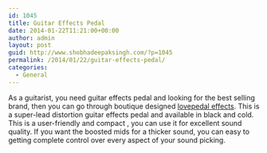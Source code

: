 ```yaml
---
id: 1045
title: Guitar Effects Pedal
date: 2014-01-22T11:21:00+00:00
author: admin
layout: post
guid: http://www.shobhadeepaksingh.com/?p=1045
permalink: /2014/01/22/guitar-effects-pedal/
categories:
  - General
---
```

As a guitarist, you need guitar effects pedal and looking for the best selling brand, then you can go through boutique designed [lovepedal effects](http://www.musiciansfriend.com/effects/lovepedal). This is a super-lead distortion guitar effects pedal and available in black and cold. This is a user-friendly and compact , you can use it for excellent sound quality. If you want the boosted mids for a thicker sound, you can easy to getting complete control over every aspect of your sound picking.